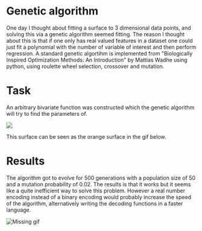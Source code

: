 # Genetic algorithm
One day I thought about fitting a surface to 3 dimensional data points, and solving this via a genetic algorithm seemed fitting. The reason I thought about this is that if one only has real valued features in a dataset one could just fit a polynomial with the number of variable of interest and then perform regression.
A standard genetic algortihm is implemented from "Biologically Inspired Optimization Methods: An Introduction" by Mattias Wadhe
using python, using roulette wheel selection, crossover and mutation.

# Task
An arbitrary bivariate function was constructed which the genetic algorithm will try to find the parameters of.

<img src="https://render.githubusercontent.com/render/math?math=f(x,y) = 2x^2-0.5y^3+0.01x^6y-x^4y^2">

This surface can be seen as the orange surface in the gif below.

# Results
The algorithm got to evolve for 500 generations with a population size of 50 and a mutation probability of 0.02.
The results is that it works but it seems like a quite inefficient way to solve this problem. 
However a real number encoding instead of a binary encoding would probably increase the speed of the algorithm, 
alternatively writing the decoding functions in a faster language.

![Missing gif](gen_alg.gif)
